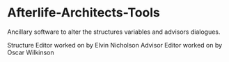 # Afterlife-Architects-Tools

Ancillary software to alter the structures variables and advisors dialogues.

Structure Editor worked on by Elvin Nicholson
Advisor Editor worked on by Oscar Wilkinson
